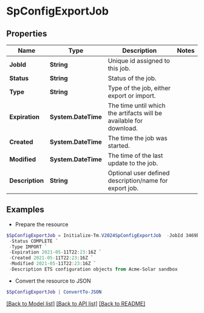 # SpConfigExportJob
## Properties

Name | Type | Description | Notes
------------ | ------------- | ------------- | -------------
**JobId** | **String** | Unique id assigned to this job. | 
**Status** | **String** | Status of the job. | 
**Type** | **String** | Type of the job, either export or import. | 
**Expiration** | **System.DateTime** | The time until which the artifacts will be available for download. | 
**Created** | **System.DateTime** | The time the job was started. | 
**Modified** | **System.DateTime** | The time of the last update to the job. | 
**Description** | **String** | Optional user defined description/name for export job. | 

## Examples

- Prepare the resource
```powershell
$SpConfigExportJob = Initialize-Tm.V2024SpConfigExportJob  -JobId 3469b87d-48ca-439a-868f-2160001da8c1 `
 -Status COMPLETE `
 -Type IMPORT `
 -Expiration 2021-05-11T22:23:16Z `
 -Created 2021-05-11T22:23:16Z `
 -Modified 2021-05-11T22:23:16Z `
 -Description ETS configuration objects from Acme-Solar sandbox
```

- Convert the resource to JSON
```powershell
$SpConfigExportJob | ConvertTo-JSON
```

[[Back to Model list]](../README.md#documentation-for-models) [[Back to API list]](../README.md#documentation-for-api-endpoints) [[Back to README]](../README.md)


